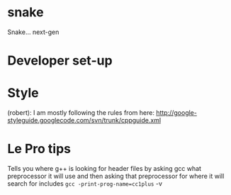 snake
=====

Snake... next-gen

Developer set-up
=====

Style
=====
(robert): I am mostly following the rules from here:
  http://google-styleguide.googlecode.com/svn/trunk/cppguide.xml

Le Pro tips
=====
Tells you where g++ is looking for header files by asking gcc what preprocessor it will use
and then asking that preprocessor for where it will search for includes
  `gcc -print-prog-name=cc1plus` -v

